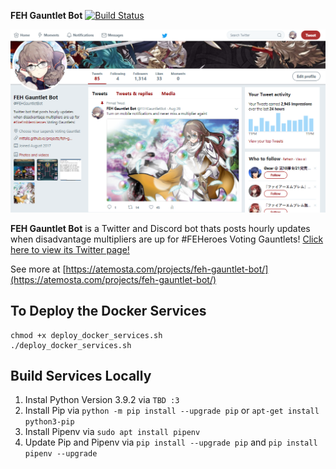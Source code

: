 **FEH Gauntlet Bot** [![Build Status](https://www.travis-ci.com/Atemosta/FEH-Gauntlet-Bot.svg?branch=master)](https://www.travis-ci.com/Atemosta/FEH-Gauntlet-Bot)

![Gauntlet-Landing](assets/gauntlet_landing.PNG)

**FEH Gauntlet Bot** is a Twitter and Discord bot thats posts hourly updates when disadvantage multipliers are up for #FEHeroes Voting Gauntlets! [Click here to view its Twitter page!](https://twitter.com/FEHGauntletBot)

See more at [https://atemosta.com/projects/feh-gauntlet-bot/](https://atemosta.com/projects/feh-gauntlet-bot/)

## To Deploy the Docker Services
```
chmod +x deploy_docker_services.sh
./deploy_docker_services.sh
```

## Build Services Locally 
1. Instal Python Version 3.9.2 via `TBD :3`
2. Install Pip via `python -m pip install --upgrade pip` or `apt-get install python3-pip`
3. Install Pipenv via `sudo apt install pipenv`
4. Update Pip and Pipenv via `pip install --upgrade pip` and `pip install pipenv --upgrade` 